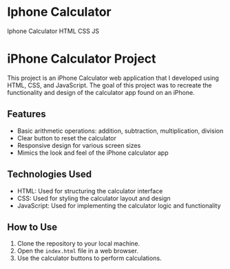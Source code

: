 # Iphone Calculator
Iphone Calculator HTML CSS JS

# iPhone Calculator Project

This project is an iPhone Calculator web application that I developed using HTML, CSS, and JavaScript. The goal of this project was to recreate the functionality and design of the calculator app found on an iPhone.

## Features

- Basic arithmetic operations: addition, subtraction, multiplication, division
- Clear button to reset the calculator
- Responsive design for various screen sizes
- Mimics the look and feel of the iPhone calculator app

## Technologies Used

- HTML: Used for structuring the calculator interface
- CSS: Used for styling the calculator layout and design
- JavaScript: Used for implementing the calculator logic and functionality

## How to Use

1. Clone the repository to your local machine.
2. Open the `index.html` file in a web browser.
3. Use the calculator buttons to perform calculations.
